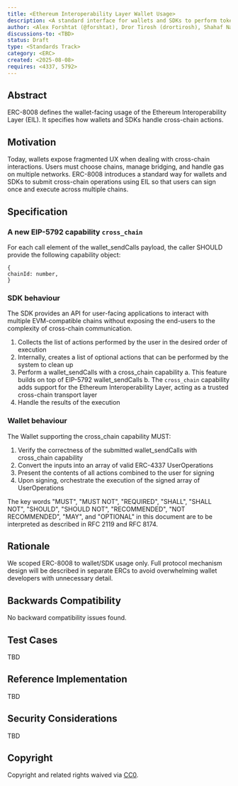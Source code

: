 ```yaml
---
title: <Ethereum Interoperability Layer Wallet Usage>
description: <A standard interface for wallets and SDKs to perform token transfers and cross-chain calls via the Ethereum Interoperability Layer (EIL).>
author: <Alex Forshtat (@forshtat), Dror Tirosh (drortirosh), Shahaf Nacson (shahafn), Yoav Weiss (@yoavw), Marissa Posner (@marissaposner)>
discussions-to: <TBD>
status: Draft
type: <Standards Track>
category: <ERC> 
created: <2025-08-08>
requires: <4337, 5792>
---
```


## Abstract

ERC-8008 defines the wallet-facing usage of the Ethereum Interoperability Layer (EIL). It specifies how wallets and SDKs handle cross-chain actions.

## Motivation
Today, wallets expose fragmented UX when dealing with cross-chain interactions. Users must choose chains, manage bridging, and handle gas on multiple networks. ERC-8008 introduces a standard way for wallets and SDKs to submit cross-chain operations using EIL so that users can sign once and execute across multiple chains. 

## Specification

### A new EIP-5792 capability `cross_chain`

For each call element of the wallet_sendCalls payload, the caller SHOULD provide the following capability object:
```
{
chainId: number,
}
```
### SDK behaviour
The SDK provides an API for user-facing applications to interact with multiple EVM-compatible chains without exposing the end-users to the complexity of cross-chain communication.

1. Collects the list of actions performed by the user in the desired order of execution
2. Internally, creates a list of optional actions that can be performed by the system to clean up
3. Perform a wallet_sendCalls with a cross_chain capability 
    a. This feature builds on top of EIP-5792 wallet_sendCalls 
    b. The `cross_chain` capability adds support for the Ethereum Interoperability Layer, acting as a trusted cross-chain transport layer
4. Handle the results of the execution

### Wallet behaviour
The Wallet supporting the cross_chain capability MUST:
1. Verify the correctness of the submitted wallet_sendCalls with cross_chain capability 
2. Convert the inputs into an array of valid ERC-4337 UserOperations
3. Present the contents of all actions combined to the user for signing
4. Upon signing, orchestrate the execution of the signed array of UserOperations

The key words "MUST", "MUST NOT", "REQUIRED", "SHALL", "SHALL NOT", "SHOULD", "SHOULD NOT", "RECOMMENDED", "NOT RECOMMENDED", "MAY", and "OPTIONAL" in this document are to be interpreted as described in RFC 2119 and RFC 8174.

## Rationale

We scoped ERC-8008 to wallet/SDK usage only. Full protocol mechanism design will be described in separate ERCs to avoid overwhelming wallet developers with unnecessary detail.

## Backwards Compatibility

No backward compatibility issues found.

## Test Cases

TBD

## Reference Implementation

TBD

## Security Considerations

TBD

## Copyright

Copyright and related rights waived via [CC0](../LICENSE.md).
